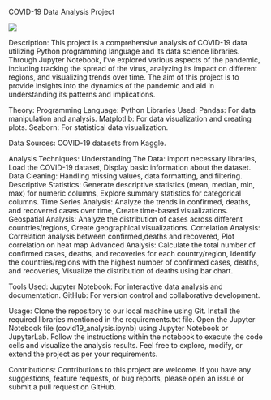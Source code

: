 COVID-19 Data Analysis Project

<img src="https://techcrunch.com/wp-content/uploads/2020/03/AFRICA-COVID-19-IV.png">

Description:
This project is a comprehensive analysis of COVID-19 data utilizing Python programming language and its data science libraries. Through Jupyter Notebook, I've explored various aspects of the pandemic, including tracking the spread of the virus, analyzing its impact on different regions, and visualizing trends over time. The aim of this project is to provide insights into the dynamics of the pandemic and aid in understanding its patterns and implications.

Theory:
    Programming Language: Python
    Libraries Used:
            Pandas: For data manipulation and analysis.
            Matplotlib: For data visualization and creating plots.
            Seaborn: For statistical data visualization.

Data Sources:
COVID-19 datasets from Kaggle.

Analysis Techniques:
Understanding The Data: import necessary libraries, Load the COVID-19 dataset, Display basic information about the dataset.
Data Cleaning: Handling missing values, data formatting, and filtering.
Descriptive Statistics: Generate descriptive statistics (mean, median, min, max) for numeric columns, Explore summary statistics for categorical columns.
Time Series Analysis: Analyze the trends in confirmed, deaths, and recovered cases over time, Create time-based visualizations.
Geospatial Analysis: Analyze the distribution of cases across different countries/regions, Create geographical visualizations.
Correlation Analysis: Correlation analysis between confirmed,deaths and recovered, Plot correlation on heat map
Advanced Analysis: Calculate the total number of confirmed cases, deaths, and recoveries for each country/region, Identify the countries/regions with the highest number of confirmed cases, deaths, and recoveries, Visualize the distribution of deaths using bar chart.

Tools Used:
Jupyter Notebook: For interactive data analysis and documentation.
GitHub: For version control and collaborative development.

Usage:
Clone the repository to our local machine using Git.
Install the required libraries mentioned in the requirements.txt file.
Open the Jupyter Notebook file (covid19_analysis.ipynb) using Jupyter Notebook or JupyterLab.
Follow the instructions within the notebook to execute the code cells and visualize the analysis results.
Feel free to explore, modify, or extend the project as per your requirements.

Contributions:
Contributions to this project are welcome. If you have any suggestions, feature requests, or bug reports, please open an issue or submit a pull request on GitHub.

